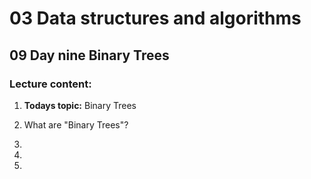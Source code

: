 # 03 Data structures and algorithms
## 09 Day nine Binary Trees

### Lecture content:

1. **Todays topic:** Binary Trees

2. What are "Binary Trees"?

3. 

4. 

5. 